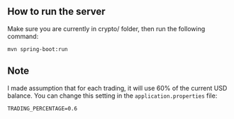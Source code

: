 ## How to run the server

Make sure you are currently in crypto/ folder, then run the following command:

```mvn spring-boot:run```

## Note

I made assumption that for each trading, it will use 60% of the current USD balance. You can change this setting in
the `application.properties` file:

```TRADING_PERCENTAGE=0.6```